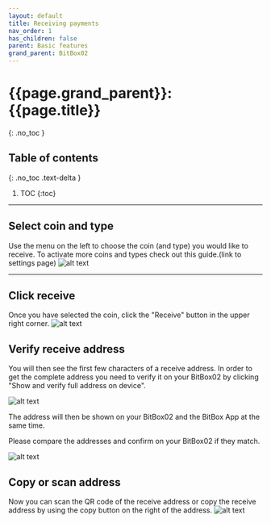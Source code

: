 ```yaml
---
layout: default
title: Receiving payments
nav_order: 1
has_children: false
parent: Basic features
grand_parent: BitBox02
---
```


# {{page.grand_parent}}: {{page.title}}
{: .no_toc }

## Table of contents
{: .no_toc .text-delta }

1. TOC
{:toc}

---

## Select coin and type

Use the menu on the left to choose the coin (and type) you would like to receive. To activate more coins and types check out this guide.(link to settings page)
![alt text]({{site.baseurl}}/assets/images/BitBox02_receive/receive1.png  "BitBox02 box")


---

## Click receive

Once you have selected the coin, click the "Receive" button in the upper right corner.
![alt text]({{site.baseurl}}/assets/images/BitBox02_receive/receive1.png  "BitBox02 box")

## Verify receive address

You will then see the first few characters of a receive address. In order to get the complete address you need to verify it on your BitBox02 by clicking "Show and verify full address on device".

![alt text]({{site.baseurl}}/assets/images/BitBox02_receive/receive2.png  "BitBox02 box")

The address will then be shown on your BitBox02 and the BitBox App at the same time.

Please compare the addresses and confirm on your BitBox02 if they match.

![alt text]({{site.baseurl}}/assets/images/BitBox02_receive/receive3.png  "BitBox02 box")



## Copy or scan address
Now you can scan the QR code of the receive address or copy the receive address by using the copy button on the right of the address.
![alt text]({{site.baseurl}}/assets/images/BitBox02_receive/receive4.png  "BitBox02 box")
